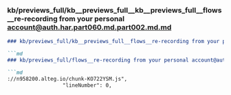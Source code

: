 ### kb/previews_full/kb__previews_full__kb__previews_full__flows__re-recording from your personal account@auth.har.part060.md.part002.md.md

```md
### kb/previews_full/kb__previews_full__flows__re-recording from your personal account@auth.har.part060.md.part002.md

```md
### kb/previews_full/flows__re-recording from your personal account@auth.har.part060.md (part 002)

```md
://n958200.alteg.io/chunk-KO722YSM.js",
                  "lineNumber": 0,
   
```

```

```

```
